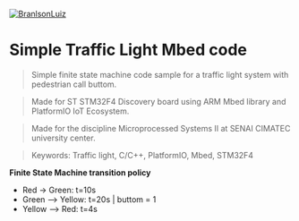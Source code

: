<a href="https://github.com/branilson"><img src="https://avatars1.githubusercontent.com/u/4284691?v=3&s=200" title="Branilson Luiz" alt="BranlsonLuiz"></a>

<!-- [![Branilson Luiz(https://avatars1.githubusercontent.com/u/4284691?v=3&s=200)](https://github.com/branilson) -->


# Simple Traffic Light Mbed code

> Simple finite state machine code sample for a traffic light system with pedestrian call buttom.

> Made for ST STM32F4 Discovery board using ARM Mbed library and PlatformIO IoT Ecosystem.

> Made for the discipline Microprocessed Systems II at SENAI CIMATEC university center.

> Keywords: Traffic light, C/C++, PlatformIO, Mbed, STM32F4

**Finite State Machine transition policy**

- Red -> Green: t=10s
- Green --> Yellow: t=20s | buttom = 1
- Yellow --> Red: t=4s
